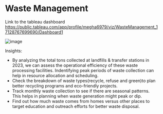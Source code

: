 # Waste Management

Link to the tableau dashboard
https://public.tableau.com/app/profile/megha6979/viz/WasteManagement_17128767699690/Dashboard1

![image](https://github.com/mjotangi/Sustainable-Waste-Management-Phoenix-City-Insights/assets/146262756/4e14e168-faaa-42d7-b784-13701508208b)

Insights:
- By analyzing the total tons collected at landfills & transfer stations in 2023, we can assess the operational efficiency of these waste processing facilities. Indentifying peak periods of waste collection can help in resource allocation and scheduling.
- Check the breakdown of waste types(recycle, refuse and green)to plan better recycling programs and eco-friendly projects.
- Track monthly waste collection to see if there are seasonal patterns. This helps in planning when waste generation might peak or dip.
- Find out how much waste comes from homes versus other places to target education and outreach efforts for better waste disposal.


